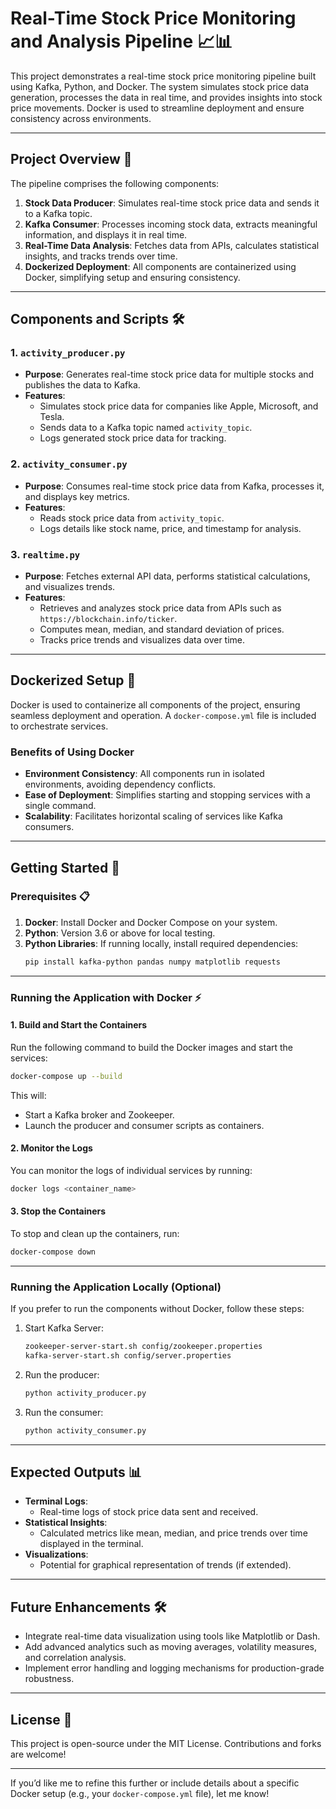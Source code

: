 
# Real-Time Stock Price Monitoring and Analysis Pipeline 📈📊

This project demonstrates a real-time stock price monitoring pipeline built using Kafka, Python, and Docker. The system simulates stock price data generation, processes the data in real time, and provides insights into stock price movements. Docker is used to streamline deployment and ensure consistency across environments.

---

## Project Overview 🌟

The pipeline comprises the following components:

1. **Stock Data Producer**: Simulates real-time stock price data and sends it to a Kafka topic.
2. **Kafka Consumer**: Processes incoming stock data, extracts meaningful information, and displays it in real time.
3. **Real-Time Data Analysis**: Fetches data from APIs, calculates statistical insights, and tracks trends over time.
4. **Dockerized Deployment**: All components are containerized using Docker, simplifying setup and ensuring consistency.

---

## Components and Scripts 🛠️

### 1. `activity_producer.py`
- **Purpose**: Generates real-time stock price data for multiple stocks and publishes the data to Kafka.
- **Features**:
  - Simulates stock price data for companies like Apple, Microsoft, and Tesla.
  - Sends data to a Kafka topic named `activity_topic`.
  - Logs generated stock price data for tracking.

### 2. `activity_consumer.py`
- **Purpose**: Consumes real-time stock price data from Kafka, processes it, and displays key metrics.
- **Features**:
  - Reads stock price data from `activity_topic`.
  - Logs details like stock name, price, and timestamp for analysis.

### 3. `realtime.py`
- **Purpose**: Fetches external API data, performs statistical calculations, and visualizes trends.
- **Features**:
  - Retrieves and analyzes stock price data from APIs such as `https://blockchain.info/ticker`.
  - Computes mean, median, and standard deviation of prices.
  - Tracks price trends and visualizes data over time.

---

## Dockerized Setup 🐳

Docker is used to containerize all components of the project, ensuring seamless deployment and operation. A `docker-compose.yml` file is included to orchestrate services.

### Benefits of Using Docker
- **Environment Consistency**: All components run in isolated environments, avoiding dependency conflicts.
- **Ease of Deployment**: Simplifies starting and stopping services with a single command.
- **Scalability**: Facilitates horizontal scaling of services like Kafka consumers.

---

## Getting Started 🚀

### Prerequisites 📋
1. **Docker**: Install Docker and Docker Compose on your system.
2. **Python**: Version 3.6 or above for local testing.
3. **Python Libraries**: If running locally, install required dependencies:
   ```bash
   pip install kafka-python pandas numpy matplotlib requests
   ```

---

### Running the Application with Docker ⚡

#### 1. Build and Start the Containers
Run the following command to build the Docker images and start the services:
```bash
docker-compose up --build
```

This will:
- Start a Kafka broker and Zookeeper.
- Launch the producer and consumer scripts as containers.

#### 2. Monitor the Logs
You can monitor the logs of individual services by running:
```bash
docker logs <container_name>
```

#### 3. Stop the Containers
To stop and clean up the containers, run:
```bash
docker-compose down
```

---

### Running the Application Locally (Optional)
If you prefer to run the components without Docker, follow these steps:

1. Start Kafka Server:
   ```bash
   zookeeper-server-start.sh config/zookeeper.properties
   kafka-server-start.sh config/server.properties
   ```
2. Run the producer:
   ```bash
   python activity_producer.py
   ```
3. Run the consumer:
   ```bash
   python activity_consumer.py
   ```

---

## Expected Outputs 📊

- **Terminal Logs**:
  - Real-time logs of stock price data sent and received.
- **Statistical Insights**:
  - Calculated metrics like mean, median, and price trends over time displayed in the terminal.
- **Visualizations**:
  - Potential for graphical representation of trends (if extended).

---

## Future Enhancements 🛠️
- Integrate real-time data visualization using tools like Matplotlib or Dash.
- Add advanced analytics such as moving averages, volatility measures, and correlation analysis.
- Implement error handling and logging mechanisms for production-grade robustness.

---

## License 📜
This project is open-source under the MIT License. Contributions and forks are welcome!

---

If you’d like me to refine this further or include details about a specific Docker setup (e.g., your `docker-compose.yml` file), let me know!
